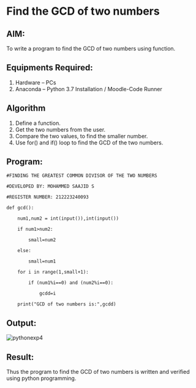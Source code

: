 # Find the GCD of two numbers

## AIM:
To write a program to find the GCD of two numbers using function.

## Equipments Required:
1. Hardware – PCs
2. Anaconda – Python 3.7 Installation / Moodle-Code Runner 

## Algorithm
1. Define a function.
2. Get the two numbers from the user.
3. Compare the two values, to find the smaller number.
4. Use for() and if() loop to find the GCD of the two numbers.

## Program:
```
#FINDING THE GREATEST COMMON DIVISOR OF THE TWO NUMBERS

#DEVELOPED BY: MOHAMMED SAAJID S

#REGISTER NUMBER: 212223240093

def gcd():

    num1,num2 = int(input()),int(input())

    if num1>num2:

        small=num2

    else:

        small=num1

    for i in range(1,small+1):

        if (num1%i==0) and (num2%i==0):

            gcdd=i

    print("GCD of two numbers is:",gcdd)        

```

## Output:


![pythonexp4](https://github.com/Confusion7/GCD-of-two-numbers/assets/141727149/1e504fd9-adbe-426d-8416-8d48fe3c25b5)


## Result:
Thus the program to find the GCD of two numbers is written and verified using python programming.
